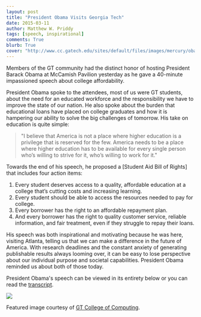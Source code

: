 ```yaml
---
layout: post
title: "President Obama Visits Georgia Tech"
date: 2015-03-11
author: Matthew W. Priddy
tags: [speech, inspirational]
comments: True
blurb: True
cover: "http://www.cc.gatech.edu/sites/default/files/images/mercury/obama2_0.jpg"
---
```


Members of the GT community had the distinct honor of hosting President Barack Obama at McCamish Pavilion yesterday as he gave a 40-minute impassioned speech about college affordability.  

President Obama spoke to the attendees, most of us were GT students, about the need for an educated workforce and the responsibility we have to improve the state of our nation.  He also spoke about the burden that educational loans have placed on college graduates and how it is hampering our ability to solve the big challenges of tomorrow.  His take on education is quite simple:

> "I believe that America is not a place where higher education is a privilege that is reserved for the few.  America needs to be a place where higher education has to be available for every single person who’s willing to strive for it, who’s willing to work for it."

Towards the end of his speech, he proposed a [Student Aid Bill of Rights] that includes four action items:
1. Every student deserves access to a quality, affordable education at a college that’s cutting costs and increasing learning.   
2. Every student should be able to access the resources needed to pay for college. 
3. Every borrower has the right to an affordable repayment plan. 
4. And every borrower has the right to quality customer service, reliable information, and fair treatment, even if they struggle to repay their loans.

His speech was both inspirational and motivating because he was here, visiting Atlanta, telling us that we can make a difference in the future of America.  With research deadlines and the constant anxiety of generating publishable results always looming over, it can be easy to lose perspective about our individual purpose and societal capabilities.  President Obama reminded us about both of those today.

President Obama's speech can be viewed in its entirety below or you can read the [transcript](https://www.whitehouse.gov/the-press-office/2015/03/10/remarks-president-announcing-student-aid-bill-rights).  

<script>$(document).ready(function() {$('.fancybox').fancybox();});</script>

<a href="https://www.whitehouse.gov/photos-and-video/video/2015/03/10/president-obama-announces-student-aid-bill-rights" class="fancybox" title="President Obama Visits Georgia Tech">
<img class="iframe" src="//www.youtube-nocookie.com/embed/ZFYnxzGX_uM"/></a>

<i class="fa fa-camera-retro"></i> Featured image courtesy of [GT College of Computing](http://www.cc.gatech.edu/sites/default/files/images/mercury/obama2_0.jpg).
